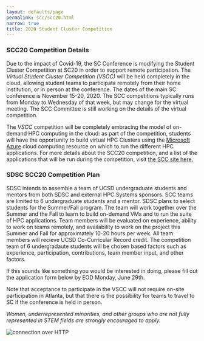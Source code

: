 ```yaml
---
layout: defaults/page
permalink: scc/scc20.html
narrow: true
title: 2020 Student Cluster Competition  
---
```


<!----
![connection over HTTP](https://raw.githubusercontent.com/sdsc-hpc-training-org/notebooks-101/master/Docs/images/jupyter-notebook-launch-methods.png)

<img src="https://github.com/sdsc-hpc-students/sdsc-hpc-students.github.io/images/vscc-dashboard_scc20.jpg">
[[https://github.com/sdsc-hpc-students/sdsc-hpc-students.github.io/images/vscc-dashboard_scc20.jpg|alt=octocat]]
[[https://github.com/username/repository/blob/master/img/octocat.png|alt=octocat]]
<img class="card-img-top" src="https://github.com/sdsc-hpc-students/sdsc-hpc-students.github.io/blob/master/images/vscc-dashboard_scc20.jpg?raw=true"/>
---->

<h3>SCC20 Competition Details</h3>
<p>
Due to the impact of Covid-19, the SC Conference is modifying the Student Cluster Competition
at SC20 in order to support remote participation. The <em>Virtual Student Cluster Competition (VSCC)</em>  will
be held completely in the cloud, allowing student teams to participate remotely
from their home institution, or in person at the conference. The dates of the main SC conference is November 15-20, 2020.
 The SCC competitions
typically runs from Monday to Wednesday of that week, but may change for the virtual meeting. The SCC Committee
    is still working on the details of the virtual competition.

</p>
<p>
The <em>VSCC</em> competition will be completely embracing the model of on-demand HPC computing
in the cloud: as part of the competition, students will have the opportunity to build virtual
HPC Clusters using the <a href="https://azure.microsoft.com/en-us/">Microsoft Azure</a>
cloud computing resource on which to run the different HPC applications. For more details about the SCC20 competition,
  and a list of the applications that will be run during the competition, visit
  <a href="https://sc20.supercomputing.org/program/studentssc/student-cluster-competition/"
  >the SCC site here.</a>
  </p>
<p> </p>
<h3>SDSC SCC20 Competition Plan</h3>
<p>
SDSC intends to assemble a team of UCSD undergraduate students and
mentors from both SDSC and external HPC Systems sponsors. SCC teams are limited to 6 undergraduate students
and a mentor. SDSC plans to select students for the Summer/Fall program.
 The team will work together over
the Summer and the Fall to learn to build on-demand VMs and to run the suite of
HPC applications. Team members will be evaluated on experience, ability to work on teams remotely,
and availability to work on the project this Summer and Fall for approximately 10-20 hours per week.
    All team members will recieve UCSD Co-Curricular Record credit.
The competition team of 6 undergradaute students will be chosen based factors such as experience, participation, contributions,
    team member input, and other factors.

 If this sounds like something you would be interested in doing, please fill out the application
    form below by EOD Monday, June 29th.
  </p>
<p>  </p>
<p>
Note that acceptance to participate in the VSCC will not require on-site participation in Atlanta, but that there is
    the possibility for teams to travel to SC if the conference is held in person.

 </p>
<p><em>Women, underrepresented minorities, and other groups who are not fully represented in STEM fields are strongly encouraged to apply.
    </em><p>

<!----
<p><h3>check out our poster here!</h3>
    <embed src="../images/poster.pdf" width="1100px" height="1100px" />
    </p>

---->
![connection over HTTP](https://raw.githubusercontent.com/sdsc-hpc-students/sdsc-hpc-students.github.io/master/images/vscc-dashboard_scc20.jpg)




